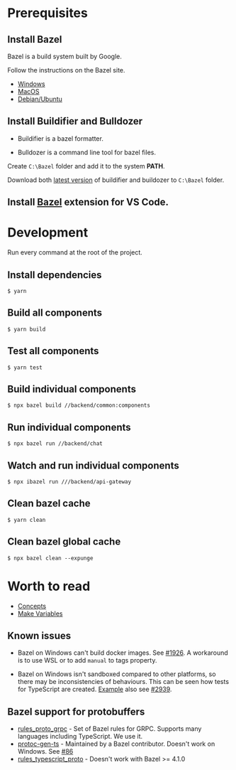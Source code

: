 # Prerequisites

## Install Bazel

Bazel is a build system built by Google.

Follow the instructions on the Bazel site.

- [Windows](https://docs.bazel.build/versions/main/install-windows.html)
- [MacOS](https://docs.bazel.build/versions/main/install-os-x.html)
- [Debian/Ubuntu](https://docs.bazel.build/versions/main/install-ubuntu.html)

## Install Buildifier and Bulldozer

- Buildifier is a bazel formatter.

- Bulldozer is a command line tool for bazel files.

Create `C:\Bazel` folder and add it to the system **PATH**.

Download both [latest version](https://github.com/bazelbuild/buildtools/releases) of buildifier and buildozer to `C:\Bazel` folder.

## Install [Bazel](https://marketplace.visualstudio.com/items?itemName=BazelBuild.vscode-bazel) extension for VS Code.

# Development

Run every command at the root of the project.

## Install dependencies

```
$ yarn
```

## Build all components

```
$ yarn build
```

## Test all components

```
$ yarn test
```

<!-- ## Start frontend dev server

```
$ yarn dev:ui
``` -->

## Build individual components

```
$ npx bazel build //backend/common:components
```

## Run individual components

```
$ npx bazel run //backend/chat
```

## Watch and run individual components

```
$ npx ibazel run ///backend/api-gateway
```

## Clean bazel cache

```
$ yarn clean
```

## Clean bazel global cache

```
$ npx bazel clean --expunge
```

# Worth to read

- [Concepts](https://docs.bazel.build/versions/main/build-ref.html)
- [Make Variables](https://docs.bazel.build/versions/main/be/make-variables.html)

## Known issues

- Bazel on Windows can't build docker images. See [#1926](https://github.com/bazelbuild/rules_docker/issues/1926). A workaround is to use WSL or to add `manual` to tags property.

- Bazel on Windows isn't sandboxed compared to other platforms, so there may be inconsistencies of behaviours. This can be seen how tests for TypeScript are created. [Example](rules/typescript/index.bzl#L42) also see [#2939](https://github.com/bazelbuild/rules_nodejs/issues/2939).

## Bazel support for protobuffers

- [rules_proto_grpc](https://github.com/rules-proto-grpc/rules_proto_grpc) - Set of Bazel rules for GRPC. Supports many languages including TypeScript. We use it.
- [protoc-gen-ts](https://github.com/thesayyn/protoc-gen-ts) - Maintained by a Bazel contributor. Doesn't work on Windows. See [#86](https://github.com/thesayyn/protoc-gen-ts/issues/86)
- [rules_typescript_proto](https://github.com/Dig-Doug/rules_typescript_proto) - Doesn't work with Bazel >= 4.1.0
